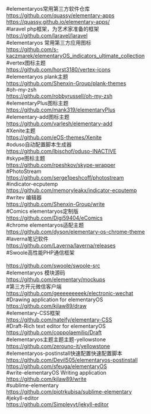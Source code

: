 #elementaryos常用第三方软件仓库<br>
https://github.com/quassy/elementary-apps<br>
https://quassy.github.io/elementary-apps/<br>
#laravel php框架，为艺术家准备的框架<br>
https://github.com/laravel/laravel<br>
#elementaryos 常用第三方应用图标<br>
https://github.com/s-kaczmarek/elementaryOS_indicators_ultimate_collection<br>
#vertex图标主题<br>
https://github.com/horst3180/vertex-icons<br>
#elementaryos plank主题<br>
https://github.com/Shenxin-Group/plank-themes<br>
#oh-my-zsh<br>
https://github.com/robbyrussell/oh-my-zsh<br>
#elementaryPlus图标主题<br>
https://github.com/mank319/elementaryPlus<br>
#elementary-add图标主题<br>
https://github.com/varlesh/elementary-add<br>
#Xenite主题<br>
https://github.com/eOS-themes/Xenite<br>
#oduso自动配置脚本生成器<br>
https://github.com/lbischof/oduso-INACTIVE<br>
#skype图标主题<br>
https://github.com/rpeshkov/skype-wrapper<br>
#PhotoStream<br>
https://github.com/serge1peshcoff/photostream<br>
#indicator-ecputemp<br>
https://github.com/memoryleakx/indicator-ecputemp<br>
#writev 编辑器 <br>
https://github.com/Shenxin-Group/write<br>
#Comics elementaryos定制版<br>
https://github.com/Digi59404/eComics<br>
#chrome elementaryos适配主题<br>
https://github.com/dyson/elementary-os-chrome-theme<br>
#laverna笔记软件 <br>
https://github.com/Laverna/laverna/releases<br>
#Swoole高性能PHP通信框架<br>  
https://github.com/swoole/swoole-src<br>
#elementaryos 模块源码<br>
https://github.com/elementary/mockups<br>
#第三方开元微信客户端<br>
https://github.com/geeeeeeeeek/electronic-wechat<br>
#Drawing application for elementaryOS<br>
https://github.com/kjlaw89/draw<br>
#elementary-CSS框架<br>
https://github.com/nateify/elementary-CSS<br>
#Draft-Rich text editor for elementaryOS<br>
https://github.com/coppolaemilio/Draft<br>
#elementaryos主题主题主题-yellowstone<br>
https://github.com/zerouno-it/yellowstone<br>
#elementaryos-postinstall快速配置快速配置脚本<br>
https://github.com/Devil505/elementaryos-postinstall<br>
https://github.com/sfeuga/elementaryOS<br>
#write-elementaryOS Writing application<br>
https://github.com/kjlaw89/write<br>
#sublime-elementary<br>
https://github.com/piotrkubisa/sublime-elementary<br>
#jekyll-editor<br>
https://github.com/Simpleyyt/jekyll-editor<br>
